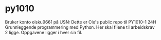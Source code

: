 # py1010
Bruker konto olsku9661 på USN: 
Dette er Ole's public repo til PY1010-1 24H Grunnleggende programmering med Python.
Her skal filene til arbeidskrav 2 ligge.
Oppgavene ligger i hver sin fil.
